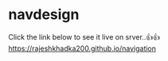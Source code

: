 # navdesign
Click the link below to see it live on srver..👍👍
 https://rajeshkhadka200.github.io/navigation

